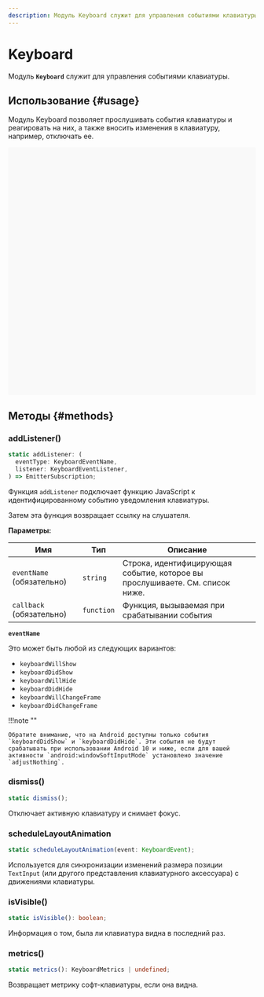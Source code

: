 ```yaml
---
description: Модуль Keyboard служит для управления событиями клавиатуры
---
```


# Keyboard

Модуль **`Keyboard`** служит для управления событиями клавиатуры.

## Использование {#usage}

Модуль Keyboard позволяет прослушивать события клавиатуры и реагировать на них, а также вносить изменения в клавиатуру, например, отключать ее.

<div data-snack-id="@bndby/keyboard-example" data-snack-platform="web" data-snack-preview="true" data-snack-theme="light" style="overflow:hidden;background:#F9F9F9;border:1px solid var(--color-border);border-radius:4px;height:505px;width:100%"></div>

## Методы {#methods}

### addListener()

```ts
static addListener: (
  eventType: KeyboardEventName,
  listener: KeyboardEventListener,
) => EmitterSubscription;
```

Функция `addListener` подключает функцию JavaScript к идентифицированному событию уведомления клавиатуры.

Затем эта функция возвращает ссылку на слушателя.

**Параметры:**

| Имя                       | Тип        | Описание                                                                     |
| ------------------------- | ---------- | ---------------------------------------------------------------------------- |
| `eventName` (обязательно) | `string`   | Строка, идентифицирующая событие, которое вы прослушиваете. См. список ниже. |
| `callback` (обязательно)  | `function` | Функция, вызываемая при срабатывании события                                 |

**`eventName`**

Это может быть любой из следующих вариантов:

-   `keyboardWillShow`
-   `keyboardDidShow`
-   `keyboardWillHide`
-   `keyboardDidHide`
-   `keyboardWillChangeFrame`
-   `keyboardDidChangeFrame`

!!!note ""

    Обратите внимание, что на Android доступны только события `keyboardDidShow` и `keyboardDidHide`. Эти события не будут срабатывать при использовании Android 10 и ниже, если для вашей активности `android:windowSoftInputMode` установлено значение `adjustNothing`.

### dismiss()

```ts
static dismiss();
```

Отключает активную клавиатуру и снимает фокус.

### scheduleLayoutAnimation

```ts
static scheduleLayoutAnimation(event: KeyboardEvent);
```

Используется для синхронизации изменений размера позиции `TextInput` (или другого представления клавиатурного аксессуара) с движениями клавиатуры.

### isVisible()

```ts
static isVisible(): boolean;
```

Информация о том, была ли клавиатура видна в последний раз.

### metrics()

```ts
static metrics(): KeyboardMetrics | undefined;
```

Возвращает метрику софт-клавиатуры, если она видна.
